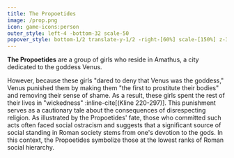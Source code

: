 ```yaml
---
title: The Propoetides
image: /prop.png
icon: game-icons:person
outer_style: left-4 -bottom-32 scale-50
popover_style: bottom-1/2 translate-y-1/2 -right-[60%] scale-[150%] z-30
---
```

**The Propoetides** are a group of girls who reside in Amathus, a city dedicated to the goddess Venus.
<!--more-->
 However, because these girls "dared to deny that Venus was the goddess," Venus punished them by making them "the first to prostitute their bodies" and removing their sense of shame. As a result, these girls spent the rest of their lives in "wickedness" :inline-cite[(Kline 220-297)]. This punishment serves as a cautionary tale about the consequences of disrespecting religion. As illustrated by the Propoetides' fate, those who committed such acts often faced social ostracism and suggests that a significant source of social standing in Roman society stems from one's devotion to the gods. In this context, the Propoetides symbolize those at the lowest ranks of Roman social hierarchy.
